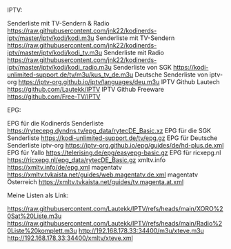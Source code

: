 IPTV:

Senderliste mit TV-Sendern & Radio	https://raw.githubusercontent.com/jnk22/kodinerds-iptv/master/iptv/kodi/kodi.m3u
Senderliste mit TV-Sendern		https://raw.githubusercontent.com/jnk22/kodinerds-iptv/master/iptv/kodi/kodi_tv.m3u
Senderliste mit Radio			https://raw.githubusercontent.com/jnk22/kodinerds-iptv/master/iptv/kodi/kodi_radio.m3u
Senderliste von SGK			https://kodi-unlimited-support.de/tv/m3u/kus_tv_de.m3u
Deutsche Senderliste von iptv-org	https://iptv-org.github.io/iptv/languages/deu.m3u
IPTV Github Lautech			https://github.com/Lautekk/IPTV
IPTV Github Freeware			https://github.com/Free-TV/IPTV



EPG:

EPG für die Kodinerds Senderliste	https://rytecepg.dyndns.tv/epg_data/rytecDE_Basic.xz
EPG für die SGK Senderliste		https://kodi-unlimited-support.de/tv/epg.gz
EPG für Deutsche Senderliste iptv-org	https://iptv-org.github.io/epg/guides/de/hd-plus.de.xml
EPG für Yallo				https://telerising.de/epg/easyepg-basic.gz
EPG für ricxepg.nl			https://ricxepg.nl/epg_data/rytecDE_Basic.gz
xmltv.info				https://xmltv.info/de/epg.xml
magentatv				https://xmltv.tvkaista.net/guides/web.magentatv.de.xml
magentatv Österreich			https://xmltv.tvkaista.net/guides/tv.magenta.at.xml


Meine Listen als Link:


https://raw.githubusercontent.com/Lautekk/IPTV/refs/heads/main/XORO%20Sat%20Liste.m3u
https://raw.githubusercontent.com/Lautekk/IPTV/refs/heads/main/Radio%20Liste%20komplett.m3u
http://192.168.178.33:34400/m3u/xteve.m3u
http://192.168.178.33:34400/xmltv/xteve.xml
